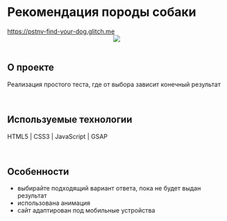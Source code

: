 <h1> Рекомендация породы собаки </h1>
<a href="https://pstnv-find-your-dog.glitch.me/"> https://pstnv-find-your-dog.glitch.me </a>

<div align="center">
  <img src="https://cdn.glitch.global/ece60b40-3830-4d48-bb12-fa238aabf422/picPreview_17.png">
</div>
<br>

<h2> О проекте </h2>
<p> Реализация простого теста, где от выбора зависит конечный результат </p>
<br>

<h2> Используемые технологии </h2>
<p> HTML5 | CSS3 | JavaScript | GSAP</p>
<br>

<h2>Особенности</h2>
<ul>
  <li> выбирайте подходящий вариант ответа, пока не будет выдан результат </li>
  <li> использована анимация </li>
  <li> сайт адаптирован под мобильные устройства </li>
</ul>
